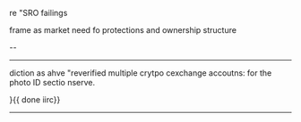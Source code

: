re "SRO failings

frame as market need fo protections and ownership structure 

--

---

diction as ahve "reverified multiple crytpo cexchange accoutns: for the photo ID sectio nserve. 

}{{ done iirc}}


---

